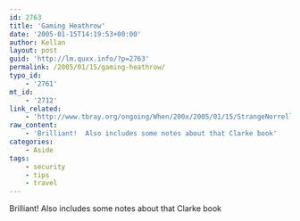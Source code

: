 ```yaml
---
id: 2763
title: 'Gaming Heathrow'
date: '2005-01-15T14:19:53+00:00'
author: Kellan
layout: post
guid: 'http://lm.quxx.info/?p=2763'
permalink: /2005/01/15/gaming-heathrow/
typo_id:
    - '2761'
mt_id:
    - '2712'
link_related:
    - 'http://www.tbray.org/ongoing/When/200x/2005/01/15/StrangeNorrell'
raw_content:
    - 'Brilliant!  Also includes some notes about that Clarke book'
categories:
    - Aside
tags:
    - security
    - tips
    - travel
---
```


Brilliant! Also includes some notes about that Clarke book